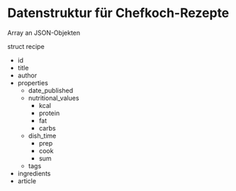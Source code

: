 # Datenstruktur für Chefkoch-Rezepte

Array an JSON-Objekten

struct recipe
- id
- title
- author
- properties
    - date_published
    - nutritional_values
        - kcal
        - protein
        - fat
        - carbs
    - dish_time
        - prep
        - cook
        - sum
    - tags
- ingredients
- article